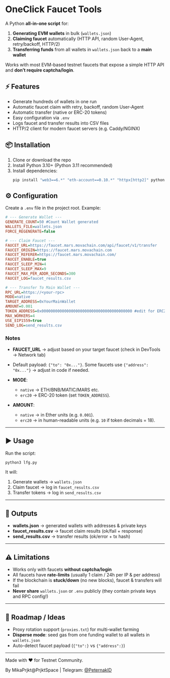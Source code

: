 # OneClick Faucet Tools

A Python **all-in-one script** for:
1. **Generating EVM wallets** in bulk (`wallets.json`)
2. **Claiming faucet** automatically (HTTP API, random User-Agent, retry/backoff, HTTP/2)
3. **Transferring funds** from all wallets in `wallets.json` back to a **main wallet**

Works with most EVM-based testnet faucets that expose a simple HTTP API and **don’t require captcha/login**.

## ⚡ Features
- Generate hundreds of wallets in one run  
- Automatic faucet claim with retry, backoff, random User-Agent  
- Automatic transfer (native or ERC-20 tokens)  
- Easy configuration via `.env`  
- Logs faucet and transfer results into CSV files  
- HTTP/2 client for modern faucet servers (e.g. Caddy/NGINX)  

## 📦 Installation
1. Clone or download the repo  
2. Install Python 3.10+ (Python 3.11 recommended)  
3. Install dependencies:  
   ```bash
   pip install "web3==6.*" "eth-account==0.10.*" "httpx[http2]" python-dotenv

## ⚙️ Configuration

Create a `.env` file in the project root. Example:

```ini
# --- Generate Wallet ---
GENERATE_COUNT=50 #Count Wallet generated
WALLETS_FILE=wallets.json
FORCE_REGENERATE=false

# --- Claim Faucet ---
FAUCET_URL=https://faucet.mars.movachain.com/api/faucet/v1/transfer
FAUCET_ORIGIN=https://faucet.mars.movachain.com
FAUCET_REFERER=https://faucet.mars.movachain.com/
FAUCET_ENABLE=true
FAUCET_SLEEP_MIN=4
FAUCET_SLEEP_MAX=9
FAUCET_MAX_PER_ADDR_SECONDS=300
FAUCET_LOG=faucet_results.csv

# --- Transfer To Main Wallet ---
RPC_URL=https://<your-rpc>
MODE=native
TARGET_ADDRESS=0xYourMainWallet
AMOUNT=0.001
TOKEN_ADDRESS=0x0000000000000000000000000000000000000000 #edit for ERC20 token 
MAX_WORKERS=4
USE_EIP1559=true
SEND_LOG=send_results.csv
```

### Notes

* **FAUCET\_URL** → adjust based on your target faucet (check in DevTools → Network tab)
* Default payload: `{"to": "0x..."}`. Some faucets use `{"address": "0x..."}` → adjust in code if needed.
* **MODE**:

  * `native` → ETH/BNB/MATIC/MARS etc.
  * `erc20` → ERC-20 token (set `TOKEN_ADDRESS`).
* **AMOUNT**:

  * `native` → in Ether units (e.g. `0.001`).
  * `erc20` → in human-readable units (e.g. `10` if token decimals = 18).

---

## ▶️ Usage

Run the script:

```bash
python3 lfg.py
```

It will:

1. Generate wallets → `wallets.json`
2. Claim faucet → log in `faucet_results.csv`
3. Transfer tokens → log in `send_results.csv`

---

## 📁 Outputs

* **wallets.json** → generated wallets with addresses & private keys
* **faucet\_results.csv** → faucet claim results (ok/fail + response)
* **send\_results.csv** → transfer results (ok/error + tx hash)

---

## ⚠️ Limitations

* Works only with faucets **without captcha/login**
* All faucets have **rate-limits** (usually 1 claim / 24h per IP & per address)
* If the blockchain is **stuck/down** (no new blocks), faucet & transfers will fail
* **Never share** `wallets.json` or `.env` publicly (they contain private keys and RPC config!)

---

## 🔮 Roadmap / Ideas

* Proxy rotation support (`proxies.txt`) for multi-wallet farming
* **Disperse mode**: seed gas from one funding wallet to all wallets in `wallets.json`
* Auto-detect faucet payload (`{"to":}` vs `{"address":}`)

---

Made with ❤️ for Testnet Community.

By MikaPrjkt@PrjktSpace | Telegram: [@PeternakID](https://t.me/PeternakID)
